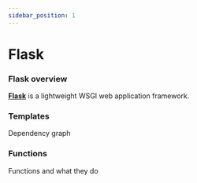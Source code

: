 ```yaml
---
sidebar_position: 1
---
```


# Flask

### Flask overview

**[Flask](https://github.com/pallets/flask)** is a lightweight WSGI web application framework.

### Templates

Dependency graph

### Functions

Functions and what they do


